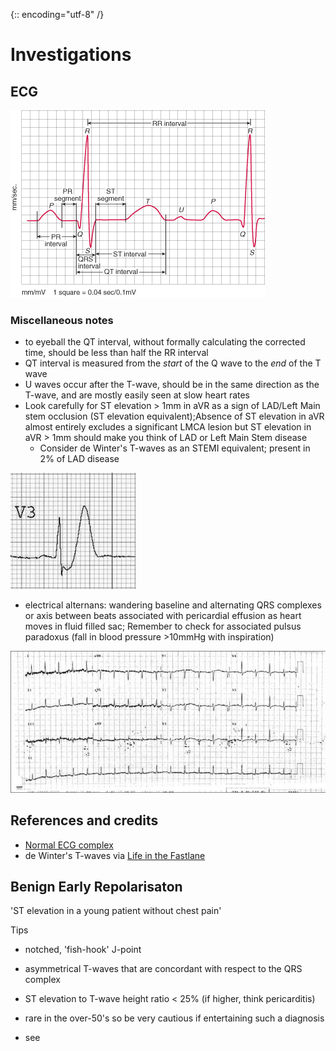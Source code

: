 {:: encoding="utf-8" /}

# Investigations

## ECG

![Normal ECG complex](img/waves-of-the-ecg.gif)


### Miscellaneous notes

- to eyeball the QT interval, without formally calculating the corrected time, should be less than half the RR interval
- QT interval is measured from the _start_ of the Q wave to the _end_ of the T wave
- U waves occur after the T-wave, should be in the same direction as the T-wave, and are mostly easily seen at slow heart rates 
- Look carefully for ST elevation > 1mm in aVR as a sign of LAD/Left Main stem occlusion (ST elevation equivalent);Absence of ST elevation in aVR almost entirely excludes a significant LMCA lesion but ST elevation in aVR > 1mm should make you think of LAD or Left Main Stem disease
    + Consider de Winter's T-waves as an STEMI equivalent; present in 2% of LAD disease

![de Winter's T-waves](img/150215_de_winters_t-waves.png)

- electrical alternans: wandering baseline and alternating QRS complexes or axis between beats associated with pericardial effusion as heart moves in fluid filled sac; Remember to check for associated pulsus paradoxus (fall in blood pressure >10mmHg with inspiration)

![electrical alternans](img/150215_electrical_alternans.png)

## References and credits

- [Normal ECG complex](http://lifeinthefastlane.com/ecg-library/basics/u-wave/)
- de Winter's T-waves  via [Life in the Fastlane](http://lifeinthefastlane.com/winter-is-coming/)

## Benign Early Repolarisaton

'ST elevation in a young patient without chest pain'

Tips
- notched, 'fish-hook' J-point
- asymmetrical T-waves that are concordant with respect to the QRS complex
- ST elevation to T-wave height ratio < 25% (if higher, think pericarditis)
- rare in the over-50's so be very cautious if entertaining such a diagnosis

- see [](http://lifeinthefastlane.com/ecg-library/benign-early-repolarisation/)



